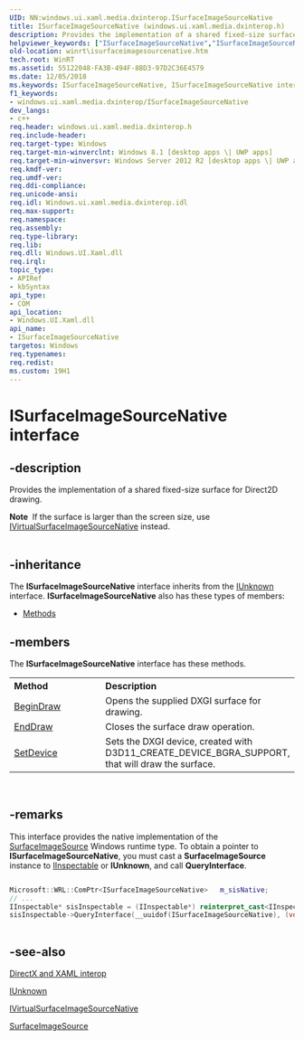```yaml
---
UID: NN:windows.ui.xaml.media.dxinterop.ISurfaceImageSourceNative
title: ISurfaceImageSourceNative (windows.ui.xaml.media.dxinterop.h)
description: Provides the implementation of a shared fixed-size surface for Direct2D drawing.helpviewer_keywords: ["ISurfaceImageSourceNative","ISurfaceImageSourceNative interface [Windows Runtime]","ISurfaceImageSourceNative interface [Windows Runtime]","described","windows/ISurfaceImageSourceNative","winrt.isurfaceimagesourcenative"]
old-location: winrt\isurfaceimagesourcenative.htm
tech.root: WinRT
ms.assetid: 55122048-FA3B-494F-8BD3-97D2C36E4579
ms.date: 12/05/2018
ms.keywords: ISurfaceImageSourceNative, ISurfaceImageSourceNative interface [Windows Runtime], ISurfaceImageSourceNative interface [Windows Runtime],described, windows/ISurfaceImageSourceNative, winrt.isurfaceimagesourcenative
f1_keywords:
- windows.ui.xaml.media.dxinterop/ISurfaceImageSourceNative
dev_langs:
- c++
req.header: windows.ui.xaml.media.dxinterop.h
req.include-header: 
req.target-type: Windows
req.target-min-winverclnt: Windows 8.1 [desktop apps \| UWP apps]
req.target-min-winversvr: Windows Server 2012 R2 [desktop apps \| UWP apps]
req.kmdf-ver: 
req.umdf-ver: 
req.ddi-compliance: 
req.unicode-ansi: 
req.idl: Windows.ui.xaml.media.dxinterop.idl
req.max-support: 
req.namespace: 
req.assembly: 
req.type-library: 
req.lib: 
req.dll: Windows.UI.Xaml.dll
req.irql: 
topic_type:
- APIRef
- kbSyntax
api_type:
- COM
api_location:
- Windows.UI.Xaml.dll
api_name:
- ISurfaceImageSourceNative
targetos: Windows
req.typenames: 
req.redist: 
ms.custom: 19H1
---
```


# ISurfaceImageSourceNative interface


## -description


Provides the implementation of a shared fixed-size surface for Direct2D drawing.
<div class="alert"><b>Note</b>  If the surface is larger than the screen size, use <a href="https://docs.microsoft.com/windows/desktop/api/windows.ui.xaml.media.dxinterop/nn-windows-ui-xaml-media-dxinterop-ivirtualsurfaceimagesourcenative">IVirtualSurfaceImageSourceNative</a> instead.</div><div> </div>

## -inheritance

The <b xmlns:loc="http://microsoft.com/wdcml/l10n">ISurfaceImageSourceNative</b> interface inherits from the <a href="https://docs.microsoft.com/windows/desktop/api/unknwn/nn-unknwn-iunknown">IUnknown</a> interface. <b>ISurfaceImageSourceNative</b> also has these types of members:
<ul>
<li><a href="https://docs.microsoft.com/">Methods</a></li>
</ul>

## -members

The <b>ISurfaceImageSourceNative</b> interface has these methods.
<table class="members" id="memberListMethods">
<tr>
<th align="left" width="37%">Method</th>
<th align="left" width="63%">Description</th>
</tr>
<tr data="declared;">
<td align="left" width="37%">
<a href="https://docs.microsoft.com/windows/desktop/api/windows.ui.xaml.media.dxinterop/nf-windows-ui-xaml-media-dxinterop-isurfaceimagesourcenative-begindraw">BeginDraw</a>
</td>
<td align="left" width="63%">
Opens the supplied DXGI surface for drawing.

</td>
</tr>
<tr data="declared;">
<td align="left" width="37%">
<a href="https://docs.microsoft.com/windows/desktop/api/windows.ui.xaml.media.dxinterop/nf-windows-ui-xaml-media-dxinterop-isurfaceimagesourcenative-enddraw">EndDraw</a>
</td>
<td align="left" width="63%">
Closes the surface draw operation.

</td>
</tr>
<tr data="declared;">
<td align="left" width="37%">
<a href="https://docs.microsoft.com/windows/desktop/api/windows.ui.xaml.media.dxinterop/nf-windows-ui-xaml-media-dxinterop-isurfaceimagesourcenative-setdevice">SetDevice</a>
</td>
<td align="left" width="63%">
Sets the DXGI device, created with D3D11_CREATE_DEVICE_BGRA_SUPPORT, that will draw the surface.

</td>
</tr>
</table> 


## -remarks



This interface provides the native implementation of the <a href="https://docs.microsoft.com/uwp/api/windows.ui.xaml.media.imaging.surfaceimagesource">SurfaceImageSource</a> Windows runtime type. To obtain a pointer to <b>ISurfaceImageSourceNative</b>, you must cast a <b>SurfaceImageSource</b> instance to <a href="https://docs.microsoft.com/windows/desktop/api/inspectable/nn-inspectable-iinspectable">IInspectable</a> or <b>IUnknown</b>, and call <b>QueryInterface</b>.


```cpp

Microsoft::WRL::ComPtr<ISurfaceImageSourceNative>	m_sisNative;
// ...
IInspectable* sisInspectable = (IInspectable*) reinterpret_cast<IInspectable*>(surfaceImageSource);
sisInspectable->QueryInterface(__uuidof(ISurfaceImageSourceNative), (void **)&m_sisNative)
	
```





## -see-also




<a href="https://docs.microsoft.com/previous-versions/windows/apps/hh825871(v=win.10)">DirectX and XAML interop</a>



<a href="https://docs.microsoft.com/windows/desktop/api/unknwn/nn-unknwn-iunknown">IUnknown</a>



<a href="https://docs.microsoft.com/windows/desktop/api/windows.ui.xaml.media.dxinterop/nn-windows-ui-xaml-media-dxinterop-ivirtualsurfaceimagesourcenative">IVirtualSurfaceImageSourceNative</a>



<a href="https://docs.microsoft.com/uwp/api/windows.ui.xaml.media.imaging.surfaceimagesource">SurfaceImageSource</a>
 

 

